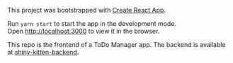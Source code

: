 This project was bootstrapped with [Create React App](https://github.com/facebook/create-react-app).<br />

Run `yarn start` to start the app in the development mode.<br />
Open [http://localhost:3000](http://localhost:3000) to view it in the browser.

This repo is the frontend of a ToDo Manager app. The backend is available at [shiny-kitten-backend](https://github.com/bborgesr/shiny-kitten-backend).

